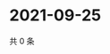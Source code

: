 # 2021-09-25

共 0 条

<!-- BEGIN WEIBO -->
<!-- 最后更新时间 Sat Sep 25 2021 14:12:36 GMT+0800 (China Standard Time) -->

<!-- END WEIBO -->
